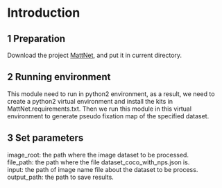 # Introduction

## 1 Preparation

Download the project [MattNet](https://github.com/lichengunc/MAttNet), and put it in current directory.  

## 2 Running environment
This module need to run in python2 environment, as a result, we need to create a python2 virtual environment and install the kits in MattNet.requirements.txt. Then we run this module in this virtual environment to generate pseudo fixation map of the specified dataset.  
## 3 Set parameters

image_root: the path where the image dataset to be processed.  
file_path: the path where the file dataset_coco_with_nps.json is.  
input: the path of image name file about the dataset to be process.  
output_path: the path to save results. 

